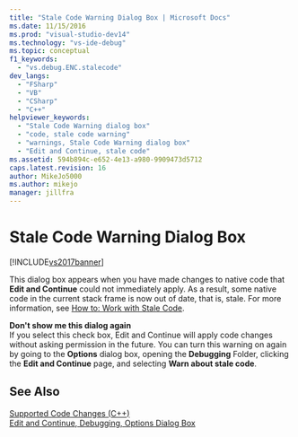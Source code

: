 ```yaml
---
title: "Stale Code Warning Dialog Box | Microsoft Docs"
ms.date: 11/15/2016
ms.prod: "visual-studio-dev14"
ms.technology: "vs-ide-debug"
ms.topic: conceptual
f1_keywords: 
  - "vs.debug.ENC.stalecode"
dev_langs: 
  - "FSharp"
  - "VB"
  - "CSharp"
  - "C++"
helpviewer_keywords: 
  - "Stale Code Warning dialog box"
  - "code, stale code warning"
  - "warnings, Stale Code Warning dialog box"
  - "Edit and Continue, stale code"
ms.assetid: 594b894c-e652-4e13-a980-9909473d5712
caps.latest.revision: 16
author: MikeJo5000
ms.author: mikejo
manager: jillfra
---
```

# Stale Code Warning Dialog Box
[!INCLUDE[vs2017banner](../includes/vs2017banner.md)]

This dialog box appears when you have made changes to native code that **Edit and Continue** could not immediately apply. As a result, some native code in the current stack frame is now out of date, that is, stale. For more information, see [How to: Work with Stale Code](https://msdn.microsoft.com/c7536e95-66a6-44a0-995d-3fe5035250b4).  
  
 **Don't show me this dialog again**  
 If you select this check box, Edit and Continue will apply code changes without asking permission in the future. You can turn this warning on again by going to the **Options** dialog box, opening the **Debugging** Folder, clicking the **Edit and Continue** page, and selecting **Warn about stale code**.  
  
## See Also  
 [Supported Code Changes (C++)](../debugger/supported-code-changes-cpp.md)   
 [Edit and Continue, Debugging, Options Dialog Box](https://msdn.microsoft.com/library/009d225f-ef65-463f-a146-e4c518f86103)
